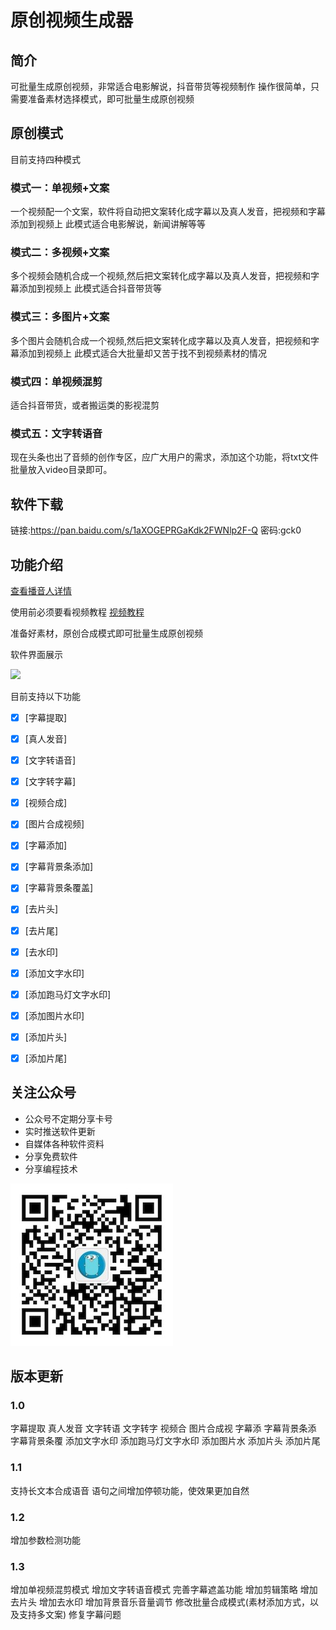 # 原创视频生成器

## 简介

可批量生成原创视频，非常适合电影解说，抖音带货等视频制作
操作很简单，只需要准备素材选择模式，即可批量生成原创视频

## 原创模式

目前支持四种模式

### 模式一：单视频+文案
一个视频配一个文案，软件将自动把文案转化成字幕以及真人发音，把视频和字幕添加到视频上
此模式适合电影解说，新闻讲解等等

### 模式二：多视频+文案
多个视频会随机合成一个视频,然后把文案转化成字幕以及真人发音，把视频和字幕添加到视频上
此模式适合抖音带货等

### 模式三：多图片+文案
多个图片会随机合成一个视频,然后把文案转化成字幕以及真人发音，把视频和字幕添加到视频上
此模式适合大批量却又苦于找不到视频素材的情况

### 模式四：单视频混剪
适合抖音带货，或者搬运类的影视混剪

### 模式五：文字转语音
现在头条也出了音频的创作专区，应广大用户的需求，添加这个功能，将txt文件批量放入video目录即可。

## 软件下载

链接:https://pan.baidu.com/s/1aXOGEPRGaKdk2FWNlp2F-Q  密码:gck0


## 功能介绍

[查看播音人详情](https://github.com/suifengqjn/videoMaker/blob/master/voicer.md)


使用前必须要看视频教程
[视频教程](https://github.com/suifengqjn/videoMaker/blob/master/shipin.md)

准备好素材，原创合成模式即可批量生成原创视频

软件界面展示

![](https://raw.githubusercontent.com/suifengqjn/videoMaker/master/image/1.png)

目前支持以下功能
* [x] [字幕提取] 
* [x] [真人发音]
* [x] [文字转语音]
* [x] [文字转字幕]
* [x] [视频合成]
* [x] [图片合成视频]
* [x] [字幕添加]
* [x] [字幕背景条添加]
* [x] [字幕背景条覆盖]
* [x] [去片头]
* [x] [去片尾]
* [x] [去水印]
* [x] [添加文字水印] 
* [x] [添加跑马灯文字水印] 
* [x] [添加图片水印]
* [x] [添加片头] 
* [x] [添加片尾] 


## 关注公众号

* 公众号不定期分享卡号
* 实时推送软件更新
* 自媒体各种软件资料
* 分享免费软件
* 分享编程技术

![](https://github.com/suifengqjn/demoimages/blob/master/other/block.jpg?raw=true)

## 版本更新

### 1.0 
字幕提取
真人发音
文字转语
文字转字
视频合
图片合成视
字幕添
字幕背景条添
字幕背景条覆
添加文字水印
添加跑马灯文字水印
添加图片水
添加片头
添加片尾


### 1.1
支持长文本合成语音
语句之间增加停顿功能，使效果更加自然

### 1.2
增加参数检测功能


### 1.3 
增加单视频混剪模式
增加文字转语音模式
完善字幕遮盖功能
增加剪辑策略
增加去片头
增加去水印
增加背景音乐音量调节
修改批量合成模式(素材添加方式，以及支持多文案)
修复字幕问题

